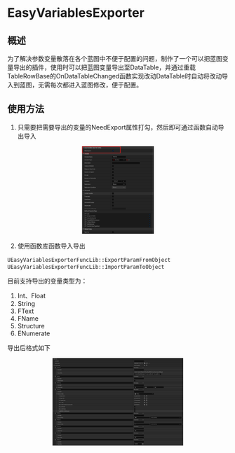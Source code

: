 # EasyVariablesExporter

## 概述

为了解决参数变量散落在各个蓝图中不便于配置的问题，制作了一个可以把蓝图变量导出的插件，使用时可以把蓝图变量导出至DataTable，并通过重载TableRowBase的OnDataTableChanged函数实现改动DataTable时自动将改动导入到蓝图，无需每次都进入蓝图修改，便于配置。

## 使用方法
1. 只需要把需要导出的变量的NeedExport属性打勾，然后即可通过函数自动导出导入
<p align = "center">
   <img src = "Resources/1.png" height = 200>
   </p>

2. 使用函数库函数导入导出

```
UEasyVariablesExporterFuncLib::ExportParamFromObject
UEasyVariablesExporterFuncLib::ImportParamToObject
```

目前支持导出的变量类型为：
1. Int、Float
2. String
3. FText
4. FName
5. Structure
6. ENumerate

导出后格式如下
<p align = "center">
   <img src = "Resources/2.png" height = 200>
   </p>